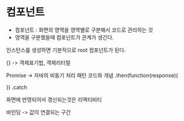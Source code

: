<script src="https://cdn.jsdelivr.net/npm/vue/dist/vue.js"></script>

# 컴포넌트 

- 컴포넌트 : 화면의 영역을 영역별로 구분해서 코드로 관리하는 것
-  영역을 구분했을때 컴포넌트가 관계가 생긴다.

인스턴스를 생성하면 기본적으로 root 컴포넌트가 된다. 


{} -> 객체표기법, 객체리터럴 

Promise -> 자바의 비동기 처리 패턴
코드와 개념 
.then(function(response){

})
.catch

화면에 반영되어서 갱신되는것은 리엑티비티 

바인딩 -> 값이 연결되는 구간

